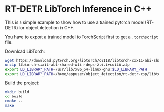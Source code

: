 # RT-DETR LibTorch Inference in C++

This is a simple example to show how to use a trained pytorch model (RT-DETR) for object detection in C++.

You have to export a trained model to TorchScript first to get a `.torchscript` file.

Download LibTorch:

```bash
wget https://download.pytorch.org/libtorch/cu118/libtorch-cxx11-abi-shared-with-deps-2.0.1%2Bcu118.zip
unzip libtorch-cxx11-abi-shared-with-deps-2.0.1+cu118.zip
export LD_LIBRARY_PATH=/usr/lib/x86_64-linux-gnu:$LD_LIBRARY_PATH
export LD_LIBRARY_PATH=/home/appuser/object_detection/rt-detr-cpp/libtorch/lib:$LD_LIBRARY_PATH

```

Build the project:

```bash
mkdir build
cd build
cmake ..
make
```
